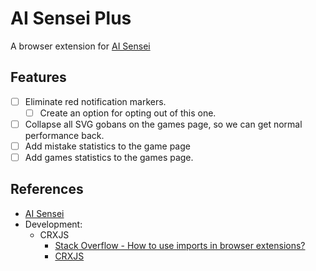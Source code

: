 # AI Sensei Plus

A browser extension for [AI Sensei](https://ai-sensei.com)

## Features

- [ ] Eliminate red notification markers.
  - [ ] Create an option for opting out of this one.
- [ ] Collapse all SVG gobans on the games page, so we can get normal performance back.
- [ ] Add mistake statistics to the game page
- [ ] Add games statistics to the games page.

## References

- [AI Sensei](https://ai-sensei.com)
- Development:
  - CRXJS
    - [Stack Overflow - How to use imports in browser extensions?](https://stackoverflow.com/questions/48104433/how-to-import-es6-modules-in-content-script-for-chrome-extension)
    - [CRXJS](https://github.com/crxjs/chrome-extension-tools)

